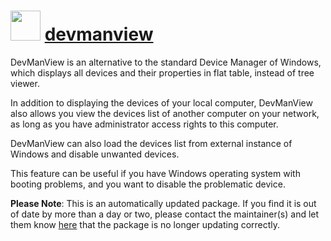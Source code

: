 # <img src="https://cdn.jsdelivr.net/gh/mkevenaar/chocolatey-packages@4738ff100a5877c872df119fa7062165c6a824c0/icons/devmanview.png" width="48" height="48"/> [devmanview](https://community.chocolatey.org/packages/devmanview)

DevManView is an alternative to the standard Device Manager of Windows, which displays all devices and their properties in flat table, instead of tree viewer.

In addition to displaying the devices of your local computer, DevManView also allows you view the devices list of another computer on your network, as long as you have administrator access rights to this computer.

DevManView can also load the devices list from external instance of Windows and disable unwanted devices.

This feature can be useful if you have Windows operating system with booting problems, and you want to disable the problematic device.

**Please Note**: This is an automatically updated package. If you find it is
out of date by more than a day or two, please contact the maintainer(s) and
let them know [here](https://github.com/mkevenaar/chocolatey-packages/issues) that the package is no longer updating correctly.
